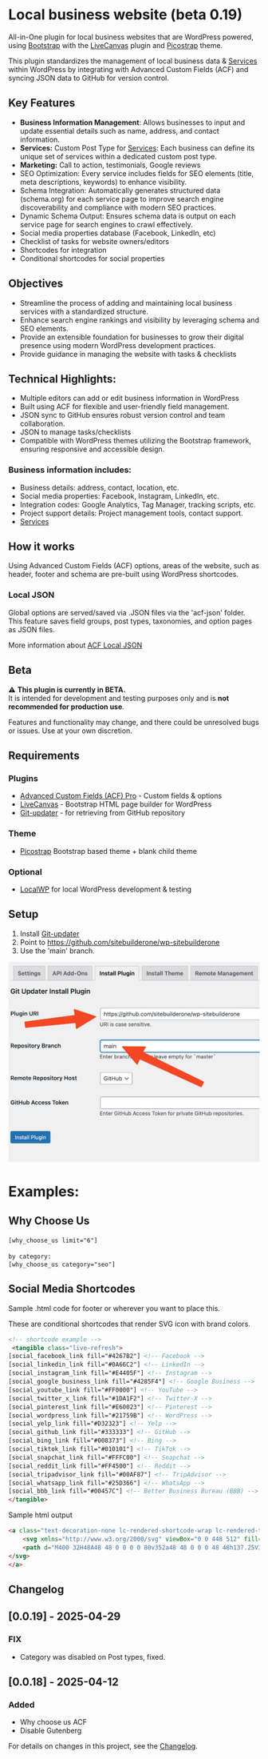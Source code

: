 # Local business website (beta 0.19)

All-in-One plugin for local business websites that are WordPress powered, using [Bootstrap](https://getbootstrap.com/) with the [LiveCanvas](https://www.sitebuilderone.com/go/livecanvas) plugin and [Picostrap](https://picostrap.com/) theme.

This plugin standardizes the management of local business data & [Services](SERVICES.md) within WordPress by integrating with Advanced Custom Fields (ACF) and syncing JSON data to GitHub for version control.

## Key Features

- **Business Information Management**: Allows businesses to input and update essential details such as name, address, and contact information.
- **Services:** Custom Post Type for [Services](SERVICES.md): Each business can define its unique set of services within a dedicated custom post type.
- **Marketing:** Call to action, testimonials, Google reviews
- SEO Optimization: Every service includes fields for SEO elements (title, meta descriptions, keywords) to enhance visibility.
- Schema Integration: Automatically generates structured data (schema.org) for each service page to improve search engine discoverability and compliance with modern SEO practices.
- Dynamic Schema Output: Ensures schema data is output on each service page for search engines to crawl effectively.
- Social media properties database (Facebook, LinkedIn, etc)
- Checklist of tasks for website owners/editors
- Shortcodes for integration
- Conditional shortcodes for social properties

## Objectives
- Streamline the process of adding and maintaining local business services with a standardized structure.
- Enhance search engine rankings and visibility by leveraging schema and SEO elements.
- Provide an extensible foundation for businesses to grow their digital presence using modern WordPress development practices.
- Provide guidance in managing the website with tasks & checklists

## Technical Highlights:
- Multiple editors can add or edit business information in WordPress
- Built using ACF for flexible and user-friendly field management.
- JSON sync to GitHub ensures robust version control and team collaboration.
- JSON to manage tasks/checklists
- Compatible with WordPress themes utilizing the Bootstrap framework, ensuring responsive and accessible design.


### Business information includes:

- Business details: address, contact, location, etc.
- Social media properties: Facebook, Instagram, LinkedIn, etc.
- Integration codes: Google Analytics, Tag Manager, tracking scripts, etc.
- Project support details: Project management tools, contact support.
- [Services](SERVICES.md)


## How it works

Using Advanced Custom Fields (ACF) options, areas of the website, such as header, footer and schema are pre-built using WordPress shortcodes.

### Local JSON
Global options are served/saved via .JSON files via the 'acf-json' folder. This feature saves field groups, post types, taxonomies, and option pages as JSON files.

More information about [ACF Local JSON](https://www.advancedcustomfields.com/resources/local-json/)

## Beta

⚠️ **This plugin is currently in BETA.**  
It is intended for development and testing purposes only and is **not recommended for production use**. 

Features and functionality may change, and there could be unresolved bugs or issues. Use at your own discretion.

## Requirements

### Plugins
- [Advanced Custom Fields (ACF) Pro](https://www.advancedcustomfields.com/) - Custom fields & options
- [LiveCanvas](https://www.sitebuilderone.com/go/livecanvas) - Bootstrap HTML page builder for WordPress
- [Git-updater](https://github.com/afragen/git-updater) - for retrieving from GitHub repository

### Theme
- [Picostrap](https://picostrap.com/) Bootstrap based theme + blank child theme

### Optional

- [LocalWP](https://localwp.com/) for local WordPress development & testing


## Setup

1. Install [Git-updater](https://github.com/afragen/git-updater)
2. Point to https://github.com/sitebuilderone/wp-sitebuilderone
3. Use the 'main' branch.

![Git updater settings](https://raw.githubusercontent.com/sitebuilderone/wp-sitebuilderone/refs/heads/main/assets/images/gitupdater.png)


# Examples: 

## Why Choose Us

```
[why_choose_us limit="6"]

by category:
[why_choose_us category="seo"]

```


## Social Media Shortcodes


Sample .html code for footer or wherever you want to place this. 

These are conditional shortcodes that render SVG icon with brand colors.

```html
<!-- shortcode example -->
 <tangible class="live-refresh">
[social_facebook_link fill="#4267B2"] <!-- Facebook -->
[social_linkedin_link fill="#0A66C2"] <!-- LinkedIn -->
[social_instagram_link fill="#E4405F"] <!-- Instagram -->
[social_google_business_link fill="#4285F4"] <!-- Google Business -->
[social_youtube_link fill="#FF0000"] <!-- YouTube -->
[social_twitter_x_link fill="#1DA1F2"] <!-- Twitter-X -->
[social_pinterest_link fill="#E60023"] <!-- Pinterest -->
[social_wordpress_link fill="#21759B"] <!-- WordPress -->
[social_yelp_link fill="#D32323"] <!-- Yelp -->
[social_github_link fill="#333333"] <!-- GitHub -->
[social_bing_link fill="#008373"] <!-- Bing -->
[social_tiktok_link fill="#010101"] <!-- TikTok -->
[social_snapchat_link fill="#FFFC00"] <!-- Snapchat -->
[social_reddit_link fill="#FF4500"] <!-- Reddit -->
[social_tripadvisor_link fill="#00AF87"] <!-- TripAdvisor -->
[social_whatsapp_link fill="#25D366"] <!-- WhatsApp -->
[social_bbb_link fill="#00457C"] <!-- Better Business Bureau (BBB) -->
</tangible>
```

Sample html output

```html
<a class="text-decoration-none lc-rendered-shortcode-wrap lc-rendered-tangible" target="_blank" rel="noopener noreferrer" itemprop="sameAs" href="https://www.facebook.com/sitebuilderone/">
    <svg xmlns="http://www.w3.org/2000/svg" viewBox="0 0 448 512" fill="#4267B2" class="text-dark" width="2.1em" height="2.1em">
    <path d="M400 32H48A48 48 0 0 0 0 80v352a48 48 0 0 0 48 48h137.25V327.69h-63V256h63v-54.64c0-62.15 37-96.48 93.67-96.48 27.14 0 55.52 4.84 55.52 4.84v61h-31.27c-30.81 0-40.42 19.12-40.42 38.73V256h68.78l-11 71.69h-57.78V480H400a48 48 0 0 0 48-48V80a48 48 0 0 0-48-48z"></path>
</svg>
</a>
```



## Changelog


## [0.0.19] - 2025-04-29
### FIX
- Category was disabled on Post types, fixed.


## [0.0.18] - 2025-04-12
### Added
- Why choose us ACF
- Disable Gutenberg


For details on changes in this project, see the [Changelog](CHANGELOG.md).

